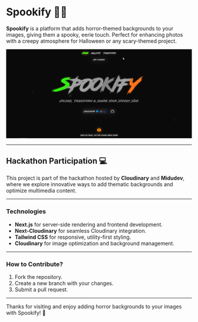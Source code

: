 # Spookify 🎃👻

**Spookify** is a platform that adds horror-themed backgrounds to your images, giving them a spooky, eerie touch. Perfect for enhancing photos with a creepy atmosphere for Halloween or any scary-themed project.

<div align="center">
    <img src="./public/main.png" alt="Spookify"/>
</div>

---

## Hackathon Participation 💻

This project is part of the hackathon hosted by **Cloudinary** and **Midudev**, where we explore innovative ways to add thematic backgrounds and optimize multimedia content.

---

### Technologies

-  **Next.js** for server-side rendering and frontend development.
-  **Next-Cloudinary** for seamless Cloudinary integration.
-  **Tailwind CSS** for responsive, utility-first styling.
-  **Cloudinary** for image optimization and background management.

---

### How to Contribute?

1. Fork the repository.
2. Create a new branch with your changes.
3. Submit a pull request.

---

Thanks for visiting and enjoy adding horror backgrounds to your images with Spookify! 🎃
